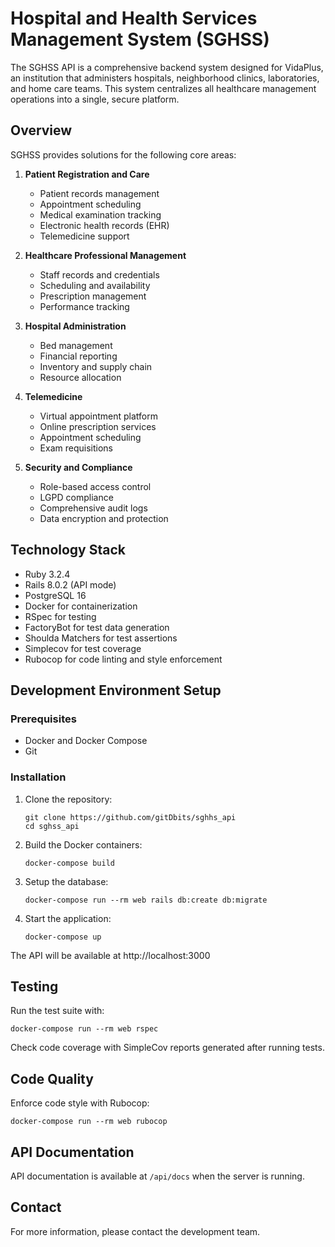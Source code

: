 # Hospital and Health Services Management System (SGHSS)

The SGHSS API is a comprehensive backend system designed for VidaPlus, an institution that administers hospitals, neighborhood clinics, laboratories, and home care teams. This system centralizes all healthcare management operations into a single, secure platform.

## Overview

SGHSS provides solutions for the following core areas:

1. **Patient Registration and Care**
   - Patient records management
   - Appointment scheduling
   - Medical examination tracking
   - Electronic health records (EHR)
   - Telemedicine support

2. **Healthcare Professional Management**
   - Staff records and credentials
   - Scheduling and availability
   - Prescription management
   - Performance tracking

3. **Hospital Administration**
   - Bed management
   - Financial reporting
   - Inventory and supply chain
   - Resource allocation

4. **Telemedicine**
   - Virtual appointment platform
   - Online prescription services
   - Appointment scheduling
   - Exam requisitions

5. **Security and Compliance**
   - Role-based access control
   - LGPD compliance
   - Comprehensive audit logs
   - Data encryption and protection

## Technology Stack

- Ruby 3.2.4
- Rails 8.0.2 (API mode)
- PostgreSQL 16
- Docker for containerization
- RSpec for testing
- FactoryBot for test data generation
- Shoulda Matchers for test assertions
- Simplecov for test coverage
- Rubocop for code linting and style enforcement

## Development Environment Setup

### Prerequisites

- Docker and Docker Compose
- Git

### Installation

1. Clone the repository:
   ```
   git clone https://github.com/gitDbits/sghhs_api
   cd sghss_api
   ```

2. Build the Docker containers:
   ```
   docker-compose build
   ```

3. Setup the database:
   ```
   docker-compose run --rm web rails db:create db:migrate
   ```

4. Start the application:
   ```
   docker-compose up
   ```

The API will be available at http://localhost:3000

## Testing

Run the test suite with:

```
docker-compose run --rm web rspec
```

Check code coverage with SimpleCov reports generated after running tests.

## Code Quality

Enforce code style with Rubocop:

```
docker-compose run --rm web rubocop
```

## API Documentation

API documentation is available at `/api/docs` when the server is running.


## Contact

For more information, please contact the development team.
